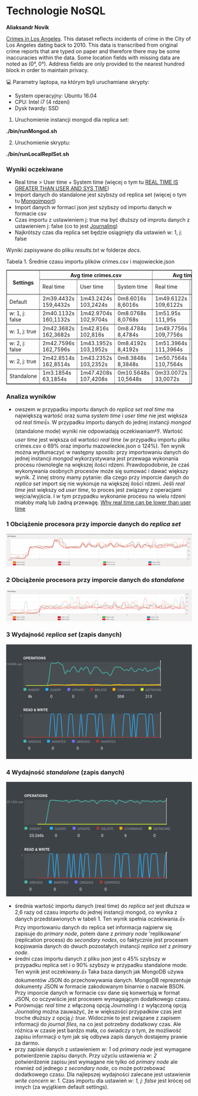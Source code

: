 # Technologie NoSQL
**Aliaksandr Novik**

[Crimes in Los Angeles](https://www.kaggle.com/cityofLA/crime-in-los-angeles/data).
This dataset reflects incidents of crime in the City of Los Angeles dating back to 2010. This data is transcribed from original crime reports that are typed on paper and therefore there may be some inaccuracies within the data. Some location fields with missing data are noted as (0°, 0°). Address fields are only provided to the nearest hundred block in order to maintain privacy.

:computer:
Parametry laptopa, na którym byli uruchamiane skrypty:
- System operacyjny: Ubuntu 16.04
- CPU: Intel i7 (4 rdzeni) 
- Dysk twardy: SSD

1. Uruchomienie instancji mongod dla replica set:

**./bin/runMongod.sh**

2. Uruchomienie skryptu:

**./bin/runLocalReplSet.sh**

### Wyniki oczekiwane
- Real time > User time + System time (więcej o tym tu [REAL TIME IS GREATER THAN USER AND SYS TIME](https://blog.gceasy.io/2016/12/08/real-time-greater-than-user-and-sys-time/))
- Import danych do standalone jest szybszy od replica set (więcej o tym tu [Mongoimport](https://docs.mongodb.com/manual/reference/program/mongoimport/))
- Import danych w formaci json jest szybszy od importu danych w formacie csv
- Czas importu z ustawieniem j: true ma być dłuższy od improtu danych z ustawieniem j: false (co to jest [Journaling](https://docs.mongodb.com/manual/core/journaling/))
- Najkrótszy czas dla replica set będzie osiągnięty dla ustawień w: 1, j: false

Wyniki zapisywane do pliku *results.txt* w folderze *docs*.

Tabela 1. Średnie czasu importu plików crimes.csv i majowieckie.json
  <table border=1>
  <tr>
    <th rowspan="2">Settings</th>
    <th colspan="3">Avg time crimes.csv</th>
    <th colspan="3">Avg time mazowieckie.json</th>
  </tr>
  <tr>
    <td>Real time</td>
    <td>User time</td>
    <td>System time</td>
    <td>Real time</td>
    <td>User time</td>
    <td>System time</td>
  </tr>
  <tr>
    <td>Default</td>
    <td>2m39.4432s
      159,4432s</td>
    <td>1m43.2424s
      103,2424s</td>
    <td>0m8.6016s
      8,6016s</td>
    <td>1m49.6122s
      109,6122s</td>
    <td>1m15.5248s
      75,5248s</td>
    <td>0m3.5408s
      3,5408s</td>
  </tr>
  <tr>
    <td>w: 1, j: false</td>
    <td>2m40.1132s
      160,1132s</td>
    <td>1m42.9704s
      102,9704s</td>
    <td>0m8.0768s
      8,0768s</td>
    <td>1m51.95s
      111,95s</td>
    <td>1m15.4752s
      75,4752s</td>
    <td>0m3.4751s
      3,4751s</td>
  </tr> 
  <tr>
    <td>w: 1, j: true</td>
    <td>2m42.3682s
      162,3682s</td>
    <td>1m42.816s
      102,816s</td>
    <td>0m8.4784s
      8,4784s</td>
    <td>1m49.7756s
      109,7756s</td>
    <td>1m15.9256s
      75,9256s</td>
    <td>0m3.577s
      3,5776s</td>
  </tr>
  <tr>
    <td>w: 2, j: false</td>
    <td>2m42.7596s
      162,7596s</td>
    <td>1m43.1952s
      103,1952s</td>
    <td>0m8.4192s
      8,4192s</td>
    <td>1m51.3964s
      111,3964s</td>
    <td>1m15.3512s
      75,3512s</td>
    <td>0m3.6008s
      3,6008s</td>
  </tr> 
  <tr>
    <td>w: 2, j: true</td>
    <td>2m42.8514s
      162,8514s</td>
    <td>1m43.2352s
      103,2352s</td>
    <td>0m8.3848s
      8,3848s</td>
    <td>1m50.7564s
      110,7564s</td>
    <td>1m15.6152s
      75,6152s</td>
    <td>0m3.5312s
      3,5312s</td>
  </tr> 
  <tr>
    <td>Standalone</td>
    <td>1m3.1854s
      63,1854s</td>
    <td>1m47.4208s
      107,4208s</td>
    <td>0m10.5648s
      10,5648s</td>
    <td>0m33.0072s
      33,0072s</td>
    <td>1m14.8416s
      74,8416s</td>
    <td>0m3.5608s
      3,5608s</td>
  </tr> 
</table>
  
### Analiza wyników
- owszem w przypadku importu danych do *replica set* *real time* ma największą wartość oraz suma *system time* i *user time* nie jest większa od *real time*:+1:. W przypadku importu danych do jednej instancji *mongod* (standalone mode) wyniki nie odpowiadają oczekiwaniam:-1:. Wartość *user time* jest większa od wartości *real time* (w przypadku importu pliku crimes.csv o 69% oraz importu mazowieckie.json o 124%). Ten wynik można wytłumaczyć w następny sposób: przy importowaniu danych do jednej instancji *mongod* wykorzystywana jest przewaga wykonania procesu równolegle na większej ilości rdzeni. Prawdopodobnie, że czaś wykonywania osobnych procesów może się sumować i dawać większy wynik. Z innej strony mamy pytanie: dla czego przy imporcie danych do *replica set* import się nie wykonuje na większej ilości rdzeni. Jeśli *real time* jest większy od *user time*, to proces jest związany z operacjami wejcia/wyjścia. I w tym przypadku wykonanie procesu na wielu rdzeni miałoby małą lub żadną przewagę.
[Why real time can be lower than user time](https://unix.stackexchange.com/questions/40694/why-real-time-can-be-lower-than-user-time)
### 1 Obciążenie procesora przy imporcie danych do *replica set*
![image](./docs/screenshots/replicaSet.png)
### 2 Obciążenie procesora przy imporcie danych do *standalone*
![image](./docs/screenshots/standalone.png)
### 3 Wydajność *replica set* (zapis danych)
![image](./docs/screenshots/compasReplicaSet.png)
### 4 Wydajność *standalone* (zapis danych)
![image](./docs/screenshots/compasStandalone.png)
- średnia wartość importu danych (real time) do *replica set* jest dłuższa w 2,6 razy od czasu importu do jednej instancji mongod, co wynika z danych przedstawionych w tabeli 1. Ten wynik spełnia oczekiwania.:+1: Przy importowaniu danych do replica set informacja najpierw się zapisuje do *primary node*, potem dane z *primary node* 'replikowane' (replication process) do *secondary nodes*, co faktycznie jest procesem kopjowania danych do dwuch pozostałych instancji *replica set* z *primary node*.
- średni czas importu danych z pliku json jest o 45% szybszy w przypadku replica set i o 90% szybszy w przypadku standalone mode. Ten wynik jest oczekiwany.:+1: Taka baza danych jak MongoDB używa dokumentów JSON do przechowywania danych. MongoDB reprezentuje dokumenty JSON w formacie zakodowanym binarnie o nazwie BSON. Przy imporcie danych w formacie csv dane się konwertują w format JSON, co oczywiście jest procesem wymagającym dodatkowego czasu.
- Porównując *real time* z włączoną opcją *Journaling* i z wyłączoną opcją *Journaling* można zauważyć, że w większości przypadków czas jest troche dłuższy z opcją *j: true*. Widocznie to jest związane z zapisem informacji do *journal files*, na co jest potrzebny dodatkowy czas. Ale róźnica w czasie jest bardzo mała, co świadczy o tym, że możliwość zapisu informacji o tym jak się odbywa zapis danych dostajemy prawie za darmo.
- przy zapisie danych z ustawieniem *w: 1* od *primary node* jest wymagane potwierdzenie zapisu danych. Przy użyciu ustawienia *w: 2* potwierdzenie zapisu jest wymagane nie tylko od *primary node* ale również od jednego z *secondary node*, co może potrzebować dodatkowego czasu. Dla najlepszej wydajności zalecane jest ustawienie *write concern w: 1*. Czas importu dla ustawień *w: 1, j: false* jest krócej od innych (za wyjątkiem default settings).  



